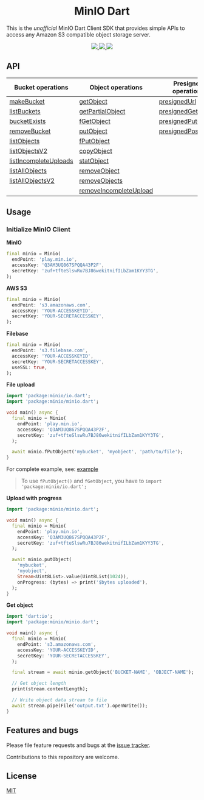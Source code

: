 <p align="center">
  <h1 align="center">MinIO Dart</h1>
</p>

This is the _unofficial_ MinIO Dart Client SDK that provides simple APIs to access any Amazon S3 compatible object storage server.

<p align="center">
  <a href="https://github.com/xtyxtyx/minio-dart/actions/workflows/test.yml">
    <img src="https://github.com/xtyxtyx/minio-dart/workflows/test/badge.svg">
  </a>
  <a href="https://pub.dev/packages/minio">
    <img src="https://img.shields.io/pub/v/minio">
  </a>
  <a href="https://ko-fi.com/F1F61K6BL">
    <img src="https://img.shields.io/badge/Buy%20Me%20a%20Coffee-F16061?style=flat&logo=buy-me-a-coffee&logoColor=white&labelColor=555555">
  </a>
</p>

## API

| Bucket operations       | Object operations        | Presigned operations  | Bucket Policy & Notification operations |
| ----------------------- | ------------------------ | --------------------- | --------------------------------------- |
| [makeBucket]            | [getObject]              | [presignedUrl]        | [getBucketNotification]                 |
| [listBuckets]           | [getPartialObject]       | [presignedGetObject]  | [setBucketNotification]                 |
| [bucketExists]          | [fGetObject]             | [presignedPutObject]  | [removeAllBucketNotification]           |
| [removeBucket]          | [putObject]              | [presignedPostPolicy] | [listenBucketNotification]              |
| [listObjects]           | [fPutObject]             |                       | [getBucketPolicy]                       |
| [listObjectsV2]         | [copyObject]             |                       | [setBucketPolicy]                       |
| [listIncompleteUploads] | [statObject]             |                       |                                         |
| [listAllObjects]        | [removeObject]           |                       |                                         |
| [listAllObjectsV2]      | [removeObjects]          |                       |                                         |
|                         | [removeIncompleteUpload] |                       |                                         |

## Usage

### Initialize MinIO Client

**MinIO**

```dart
final minio = Minio(
  endPoint: 'play.min.io',
  accessKey: 'Q3AM3UQ867SPQQA43P2F',
  secretKey: 'zuf+tfteSlswRu7BJ86wekitnifILbZam1KYY3TG',
);
```

**AWS S3**

```dart
final minio = Minio(
  endPoint: 's3.amazonaws.com',
  accessKey: 'YOUR-ACCESSKEYID',
  secretKey: 'YOUR-SECRETACCESSKEY',
);
```

**Filebase**

```dart
final minio = Minio(
  endPoint: 's3.filebase.com',
  accessKey: 'YOUR-ACCESSKEYID',
  secretKey: 'YOUR-SECRETACCESSKEY',
  useSSL: true,
);
```

**File upload**

```dart
import 'package:minio/io.dart';
import 'package:minio/minio.dart';

void main() async {
  final minio = Minio(
    endPoint: 'play.min.io',
    accessKey: 'Q3AM3UQ867SPQQA43P2F',
    secretKey: 'zuf+tfteSlswRu7BJ86wekitnifILbZam1KYY3TG',
  );

  await minio.fPutObject('mybucket', 'myobject', 'path/to/file');
}
```

For complete example, see: [example]

> To use `fPutObject()` and `fGetObject`, you have to `import 'package:minio/io.dart';`

**Upload with progress**

```dart
import 'package:minio/minio.dart';

void main() async {
  final minio = Minio(
    endPoint: 'play.min.io',
    accessKey: 'Q3AM3UQ867SPQQA43P2F',
    secretKey: 'zuf+tfteSlswRu7BJ86wekitnifILbZam1KYY3TG',
  );

  await minio.putObject(
    'mybucket',
    'myobject',
    Stream<Uint8List>.value(Uint8List(1024)),
    onProgress: (bytes) => print('$bytes uploaded'),
  );
}
```

**Get object**

```dart
import 'dart:io';
import 'package:minio/minio.dart';

void main() async {
  final minio = Minio(
    endPoint: 's3.amazonaws.com',
    accessKey: 'YOUR-ACCESSKEYID',
    secretKey: 'YOUR-SECRETACCESSKEY',
  );

  final stream = await minio.getObject('BUCKET-NAME', 'OBJECT-NAME');

  // Get object length
  print(stream.contentLength);

  // Write object data stream to file
  await stream.pipe(File('output.txt').openWrite());
}
```

## Features and bugs

Please file feature requests and bugs at the [issue tracker][tracker].

Contributions to this repository are welcome.

## License

[MIT](./LICENSE)

[tracker]: https://github.com/xtyxtyx/minio-dart/issues
[example]: https://pub.dev/packages/minio/example

[makeBucket]: https://pub.dev/documentation/minio/latest/minio/Minio/makeBucket.html
[listBuckets]: https://pub.dev/documentation/minio/latest/minio/Minio/listBuckets.html
[bucketExists]: https://pub.dev/documentation/minio/latest/minio/Minio/bucketExists.html
[removeBucket]: https://pub.dev/documentation/minio/latest/minio/Minio/removeBucket.html
[listObjects]: https://pub.dev/documentation/minio/latest/minio/Minio/listObjects.html
[listObjectsV2]: https://pub.dev/documentation/minio/latest/minio/Minio/listObjectsV2.html
[listIncompleteUploads]: https://pub.dev/documentation/minio/latest/minio/Minio/listIncompleteUploads.html
[listAllObjects]: https://pub.dev/documentation/minio/latest/minio/Minio/listAllObjects.html
[listAllObjectsV2]: https://pub.dev/documentation/minio/latest/minio/Minio/listAllObjectsV2.html

[getObject]: https://pub.dev/documentation/minio/latest/minio/Minio/getObject.html
[getPartialObject]: https://pub.dev/documentation/minio/latest/minio/Minio/getPartialObject.html
[putObject]: https://pub.dev/documentation/minio/latest/minio/Minio/putObject.html
[copyObject]: https://pub.dev/documentation/minio/latest/minio/Minio/copyObject.html
[statObject]: https://pub.dev/documentation/minio/latest/minio/Minio/statObject.html
[removeObject]: https://pub.dev/documentation/minio/latest/minio/Minio/removeObject.html
[removeObjects]: https://pub.dev/documentation/minio/latest/minio/Minio/removeObjects.html
[removeIncompleteUpload]: https://pub.dev/documentation/minio/latest/minio/Minio/removeIncompleteUpload.html

[fGetObject]: https://pub.dev/documentation/minio/latest/io/MinioX/fGetObject.html
[fPutObject]: https://pub.dev/documentation/minio/latest/io/MinioX/fPutObject.html

[presignedUrl]: https://pub.dev/documentation/minio/latest/minio/Minio/presignedUrl.html
[presignedGetObject]: https://pub.dev/documentation/minio/latest/minio/Minio/presignedGetObject.html
[presignedPutObject]: https://pub.dev/documentation/minio/latest/minio/Minio/presignedPutObject.html
[presignedPostPolicy]: https://pub.dev/documentation/minio/latest/minio/Minio/presignedPostPolicy.html

[getBucketNotification]: https://pub.dev/documentation/minio/latest/minio/Minio/getBucketNotification.html
[setBucketNotification]: https://pub.dev/documentation/minio/latest/minio/Minio/setBucketNotification.html
[removeAllBucketNotification]: https://pub.dev/documentation/minio/latest/minio/Minio/removeAllBucketNotification.html
[listenBucketNotification]: https://pub.dev/documentation/minio/latest/minio/Minio/listenBucketNotification.html

[getBucketPolicy]: https://pub.dev/documentation/minio/latest/minio/Minio/getBucketPolicy.html
[setBucketPolicy]: https://pub.dev/documentation/minio/latest/minio/Minio/setBucketPolicy.html
